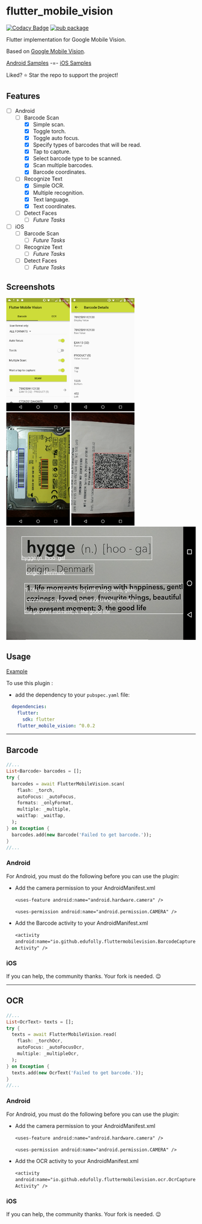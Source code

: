 # flutter_mobile_vision

[![Codacy Badge](https://api.codacy.com/project/badge/Grade/26accf32303f4260ab867afb2b664bcd)](https://app.codacy.com/app/edufolly/flutter_mobile_vision?utm_source=github.com&utm_medium=referral&utm_content=edufolly/flutter_mobile_vision&utm_campaign=badger) [![pub package](https://img.shields.io/pub/v/flutter_mobile_vision.svg)](https://pub.dartlang.org/packages/flutter_mobile_vision)

Flutter implementation for Google Mobile Vision.

Based on [Google Mobile Vision](https://developers.google.com/vision/).

[Android Samples](https://github.com/googlesamples/android-vision) -=- [iOS Samples](https://github.com/googlesamples/ios-vision)

Liked? :star: Star the repo to support the project!

## Features

* [ ] Android
   * [ ] Barcode Scan
      * [x] Simple scan.
      * [x] Toggle torch.
      * [x] Toggle auto focus.
      * [x] Specify types of barcodes that will be read.
      * [x] Tap to capture.
      * [x] Select barcode type to be scanned.
      * [x] Scan multiple barcodes.
      * [x] Barcode coordinates.
   * [ ] Recognize Text
      * [x] Simple OCR.
      * [x] Multiple recognition.
      * [x] Text language.
      * [x] Text coordinates.
   * [ ] Detect Faces
      * [ ] _Future Tasks_

* [ ] iOS
   * [ ] Barcode Scan
      * [ ] _Future Tasks_
   * [ ] Recognize Text
      * [ ] _Future Tasks_
   * [ ] Detect Faces
      * [ ] _Future Tasks_

## Screenshots
<img src="docs/flutter_01.png" height="300em"/> <img src="docs/flutter_02.png" height="300em"/> <img src="docs/flutter_03.png" height="300em"/> <img src="docs/flutter_04.png" height="300em"/> <img src="docs/flutter_06.png" height="300em"/>

## Usage

[Example](https://github.com/edufolly/flutter_mobile_vision/blob/master/example/lib/main.dart)

To use this plugin :

* add the dependency to your `pubspec.yaml` file:

```yaml
  dependencies:
    flutter:
      sdk: flutter
    flutter_mobile_vision: ^0.0.2
```

-----

## Barcode

```dart
//...
List<Barcode> barcodes = [];
try {
  barcodes = await FlutterMobileVision.scan(
    flash: _torch,
    autoFocus: _autoFocus,
    formats: _onlyFormat,
    multiple: _multiple,
    waitTap: _waitTap,
  );
} on Exception {
  barcodes.add(new Barcode('Failed to get barcode.'));
}
//...
```

### Android

For Android, you must do the following before you can use the plugin:

* Add the camera permission to your AndroidManifest.xml

    `<uses-feature android:name="android.hardware.camera" />`

    `<uses-permission android:name="android.permission.CAMERA" />`

* Add the Barcode activity to your AndroidManifest.xml

    `<activity android:name="io.github.edufolly.fluttermobilevision.BarcodeCaptureActivity" />`

### iOS

If you can help, the community thanks. Your fork is needed. :wink:

------

## OCR

```dart
//...
List<OcrText> texts = [];
try {
  texts = await FlutterMobileVision.read(
    flash: _torchOcr,
    autoFocus: _autoFocusOcr,
    multiple: _multipleOcr,
  );
} on Exception {
  texts.add(new OcrText('Failed to get barcode.'));
}
//...
```

### Android

For Android, you must do the following before you can use the plugin:

* Add the camera permission to your AndroidManifest.xml

    `<uses-feature android:name="android.hardware.camera" />`

    `<uses-permission android:name="android.permission.CAMERA" />`

* Add the OCR activity to your AndroidManifest.xml

   `<activity android:name="io.github.edufolly.fluttermobilevision.ocr.OcrCaptureActivity" />`

### iOS

If you can help, the community thanks. Your fork is needed. :wink:

